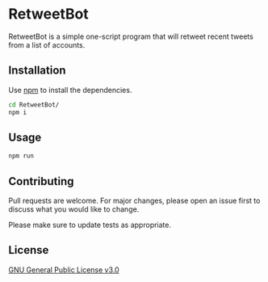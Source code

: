# RetweetBot

RetweetBot is a simple one-script program that will retweet recent tweets from a list of accounts.

## Installation

Use [npm](https://www.npmjs.com/) to install the dependencies.
```bash
cd RetweetBot/
npm i
```

## Usage

```bash
npm run
```

## Contributing
Pull requests are welcome. For major changes, please open an issue first to discuss what you would like to change.

Please make sure to update tests as appropriate.

## License
[GNU General Public License v3.0](https://www.gnu.org/licenses/gpl-3.0.en.html)

